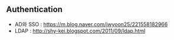 ## Authentication

- AD와 SSO : https://m.blog.naver.com/jwyoon25/221558182966
- LDAP : http://shy-kei.blogspot.com/2011/09/ldap.html
